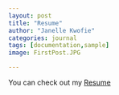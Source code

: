 ```yaml
---
layout: post
title: "Resume"
author: "Janelle Kwofie"
categories: journal
tags: [documentation,sample]
image: FirstPost.JPG

---
```


You can check out my [Resume](https://github.com/JanelleKwofie/JanelleKwofie.github.io/blob/2c1e4a1aca25497ab34f879e39a9e2d9d4ae9f60/assets/img/Resume.pdf) 
